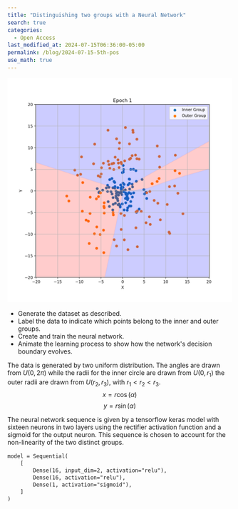 ```yaml
---
title: "Distinguishing two groups with a Neural Network"
search: true
categories: 
  - Open Access
last_modified_at: 2024-07-15T06:36:00-05:00
permalink: /blog/2024-07-15-5th-pos
use_math: true
---
```

![Missing animation](/assets/images/output.gif)

- Generate the dataset as described.
- Label the data to indicate which points belong to the inner and outer groups.
- Create and train the neural network.
- Animate the learning process to show how the network's decision boundary evolves.

The data is generated by two uniform distribution. The angles are drawn from $U(0, 2\pi)$ while the radii for the inner circle are drawn from $U(0, r_1)$ the outer radii are drawn from $U(r_2, r_3)$, with $r_1 < r_2 <r_3$.
$$x = r\cos(\alpha)$$
$$y = r\sin(\alpha)$$

The neural network sequence is given by a tensorflow keras model with sixteen neurons in two layers using the rectifier activation function and a sigmoid for the output neuron. This sequence is chosen to account for the non-linearity of the two distinct groups.
```
model = Sequential(
    [
        Dense(16, input_dim=2, activation="relu"),
        Dense(16, activation="relu"),
        Dense(1, activation="sigmoid"),
    ]
)
```
